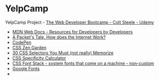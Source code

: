 # YelpCamp
YelpCamp Project - [The Web Developer Bootcamp - Colt Steele - Udemy](https://www.udemy.com/course/the-web-developer-bootcamp)

* [MDN Web Docs - Resources for Developers by Developers](https://developer.mozilla.org/en-US/)
* [A Packet's Tale.  How does the Internet Work?](https://youtu.be/ewrBalT_eBM)
* [CodePen](https://codepen.io)
* [CSS Zen Garden](http://www.csszengarden.com/)
* [30 CSS Selectors You Must (not really) Memorize](https://code.tutsplus.com/tutorials/the-30-css-selectors-you-must-memorize--net-16048)
* [CSS Specificity Calculator](https://specificity.keegan.st/)
* [CSS Font Stack - system fonts that come on a machine - non-custom](https://www.cssfontstack.com/)
* [Google Fonts](https://fonts.google.com/)
* []()


